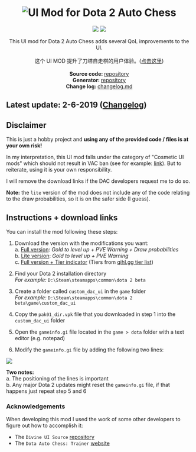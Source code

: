 <h1 align="center">
   <img src="https://github.com/auto-chess-ui-mod/download/raw/master/images/banner_img.PNG" alt="UI Mod for Dota 2 Auto Chess" title="UI Mod for Dota 2 Auto Chess" />
</h1>
<p align="center">  
 <a href="https://opensource.org/licenses/MIT"><img src="https://img.shields.io/badge/license-MIT-blue.svg"></a>
 <a href="https://www.paypal.com/cgi-bin/webscr?cmd=_s-xclick&hosted_button_id=2UKM4JREAPTBG"><img src="https://img.shields.io/badge/buy%20me%20some-candy-yellow.svg"></a>
 
</p>

<p align="center">
  This UI mod for Dota 2 Auto Chess adds several QoL improvements to the UI. <br><br>  
  这个 UI MOD 提升了刀塔自走棋的用户体验。(<a href="https://github.com/auto-chess-ui-mod/download/blob/master/readme_cn.md">点击这里</a>) <br><br>  
  <span><strong>Source code: </strong><a href="https://github.com/auto-chess-ui-mod/source ">repository </a></span><br>  
  <span><strong>Generator: </strong><a href="https://github.com/auto-chess-ui-mod/generator">repository</a></span><br>     
  <span><strong>Change log: </strong><a href="https://github.com/auto-chess-ui-mod/source/blob/master/changelog.md">changelog.md</a></span>  
</p>

<h2>Latest update: 2-6-2019 (<a href="https://github.com/auto-chess-ui-mod/source/blob/master/changelog.md">Changelog</a>)</h2>

## Disclaimer

This is just a hobby project and **using any of the provided code / files is at your own risk!**

In my interpretation, this UI mod falls under the category of "Cosmetic UI mods" which should not result in VAC ban (see for example: [link](https://dota2.gamepedia.com/Ban#Exceptions)). But to reiterate, using it is your own responsibility. 

I will remove the download links if the DAC developers request me to do so. 

**Note:** the `lite` version of the mod does not include any of the code relating to the draw probabilities, so it is on the safer side (I guess). 

## Instructions + download links

You can install the mod following these steps:  

1. Download the version with the modifications you want:  
a. [Full version](https://github.com/auto-chess-ui-mod/download/raw/master/vpk/full/pak01_dir.vpk): *Gold to level up + PVE Warning + Draw probabilities*   
b. [Lite version](https://github.com/auto-chess-ui-mod/download/raw/master/vpk/lite/pak01_dir.vpk): *Gold to level up + PVE Warning*   
c. [Full version + Tier indicator](https://github.com/auto-chess-ui-mod/download/raw/master/vpk/full_tier/pak01_dir.vpk) (Tiers from [qihl.gg tier list](https://qihl.gg/tierlist))

2. Find your Dota 2 installation directory  
   *For example:* `D:\Steam\steamapps\common\dota 2 beta`
   
3. Create a folder called `custom_dac_ui` in the `game` folder  
*For example:* `D:\Steam\steamapps\common\dota 2 beta\game\custom_dac_ui`

4. Copy the  `pak01_dir.vpk` file that you downloaded in step 1 into the `custom_dac_ui` folder

5. Open the `gameinfo.gi` file located in the `game > dota` folder with a text editor (e.g. notepad)  

6. Modify the `gameinfo.gi` file by adding the following two lines:

![](https://github.com/auto-chess-ui-mod/download/raw/master/images/modify_gameinfo.PNG)

**Two notes:**  
a. The positioning of the lines is important  
b. Any major Dota 2 updates might reset the `gameinfo.gi` file, if that happens just repeat step 5 and 6

### Acknowledgements

When developing this mod I used the work of some other developers to figure out how to accomplish it:

* The `Divine UI Source` [repository](https://github.com/dota2-divine-ui/divine-ui-source)  
* The `Dota Auto Chess: Trainer` [website](https://dota2chess.com/)
